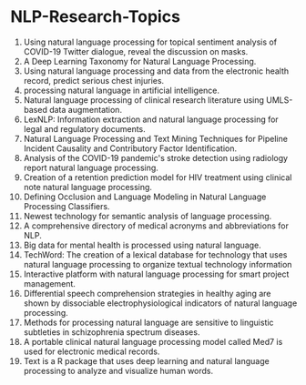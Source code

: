 # NLP-Research-Topics

<ol>

<li>Using natural language processing for topical sentiment analysis of COVID-19 Twitter dialogue, reveal the discussion on masks. 

<li>A Deep Learning Taxonomy for Natural Language Processing. 

<li>Using natural language processing and data from the electronic health record, predict serious chest injuries. 

<li>processing natural language in artificial intelligence. 

<li>Natural language processing of clinical research literature using UMLS-based data augmentation. </li>

<li>LexNLP: Information extraction and natural language processing for legal and regulatory documents.</li> 

<li>Natural Language Processing and Text Mining Techniques for Pipeline Incident Causality and Contributory Factor Identification. </li>

<li>Analysis of the COVID-19 pandemic's stroke detection using radiology report natural language processing. </li>

<li>Creation of a retention prediction model for HIV treatment using clinical note natural language processing. </li>

<li>Defining Occlusion and Language Modeling in Natural Language Processing Classifiers. </li>

<li>Newest technology for semantic analysis of language processing. </li>

<li>A comprehensive directory of medical acronyms and abbreviations for NLP. </li>

<li>Big data for mental health is processed using natural language. </li>

<li>TechWord: The creation of a lexical database for technology that uses natural language processing to organize textual technology information 

<li>Interactive platform with natural language processing for smart project management. </li>

<li>Differential speech comprehension strategies in healthy aging are shown by dissociable electrophysiological indicators of natural language processing. </li>

<li>Methods for processing natural language are sensitive to linguistic subtleties in schizophrenia spectrum diseases. </li>

<li>A portable clinical natural language processing model called Med7 is used for electronic medical records. </li>

<li>Text is a R package that uses deep learning and natural language processing to analyze and visualize human words.</li>


</ol>
